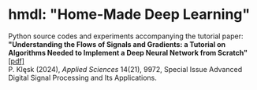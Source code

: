 # hmdl: "Home-Made Deep Learning"
Python source codes and experiments accompanying the tutorial paper: <br/>
<b>"Understanding the Flows of Signals and Gradients: a Tutorial on Algorithms Needed to Implement a Deep Neural Network from Scratch"</b> [[pdf]](https://www.mdpi.com/2076-3417/14/21/9972/pdf?version=1730382267) <br/>
P. Klęsk (2024), *Applied Sciences* 14(21), 9972, Special Issue Advanced Digital Signal Processing and Its Applications. 
